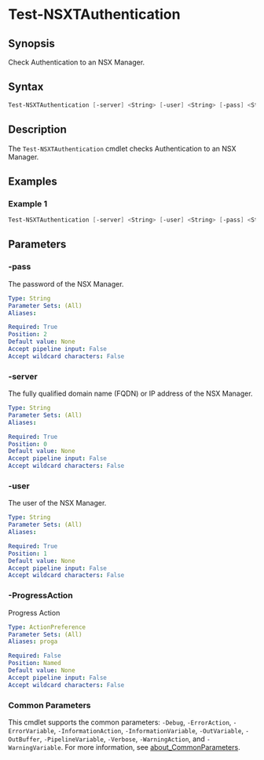 # Test-NSXTAuthentication

## Synopsis

Check Authentication to an NSX Manager.

## Syntax

```powershell
Test-NSXTAuthentication [-server] <String> [-user] <String> [-pass] <String> [-ProgressAction <ActionPreference>] [<CommonParameters>]
```

## Description

The `Test-NSXTAuthentication` cmdlet checks Authentication to an NSX Manager.

## Examples

### Example 1

```powershell
Test-NSXTAuthentication [-server] <String> [-user] <String> [-pass] <String>
```

## Parameters

### -pass

The password of the NSX Manager.

```yaml
Type: String
Parameter Sets: (All)
Aliases:

Required: True
Position: 2
Default value: None
Accept pipeline input: False
Accept wildcard characters: False
```

### -server

The fully qualified domain name (FQDN) or IP address of the NSX Manager.

```yaml
Type: String
Parameter Sets: (All)
Aliases:

Required: True
Position: 0
Default value: None
Accept pipeline input: False
Accept wildcard characters: False
```

### -user

The user of the NSX Manager.

```yaml
Type: String
Parameter Sets: (All)
Aliases:

Required: True
Position: 1
Default value: None
Accept pipeline input: False
Accept wildcard characters: False
```

### -ProgressAction

Progress Action

```yaml
Type: ActionPreference
Parameter Sets: (All)
Aliases: proga

Required: False
Position: Named
Default value: None
Accept pipeline input: False
Accept wildcard characters: False
```

### Common Parameters

This cmdlet supports the common parameters: `-Debug`, `-ErrorAction`, `-ErrorVariable`, `-InformationAction`, `-InformationVariable`, `-OutVariable`, `-OutBuffer`, `-PipelineVariable`, `-Verbose`, `-WarningAction`, and `-WarningVariable`. For more information, see [about_CommonParameters](http://go.microsoft.com/fwlink/?LinkID=113216).
